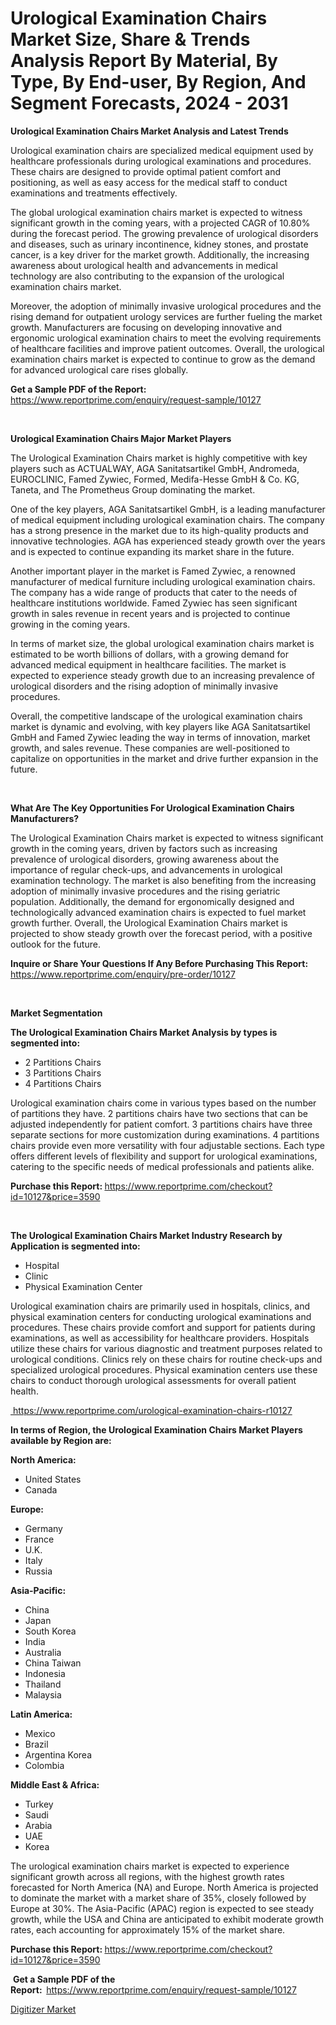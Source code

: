 <p><h1>Urological Examination Chairs Market Size, Share & Trends Analysis Report By Material, By Type, By End-user, By Region, And Segment Forecasts, 2024 - 2031</h1></p><p><strong>Urological Examination Chairs Market Analysis and Latest Trends</strong></p>
<p><p>Urological examination chairs are specialized medical equipment used by healthcare professionals during urological examinations and procedures. These chairs are designed to provide optimal patient comfort and positioning, as well as easy access for the medical staff to conduct examinations and treatments effectively.</p><p>The global urological examination chairs market is expected to witness significant growth in the coming years, with a projected CAGR of 10.80% during the forecast period. The growing prevalence of urological disorders and diseases, such as urinary incontinence, kidney stones, and prostate cancer, is a key driver for the market growth. Additionally, the increasing awareness about urological health and advancements in medical technology are also contributing to the expansion of the urological examination chairs market.</p><p>Moreover, the adoption of minimally invasive urological procedures and the rising demand for outpatient urology services are further fueling the market growth. Manufacturers are focusing on developing innovative and ergonomic urological examination chairs to meet the evolving requirements of healthcare facilities and improve patient outcomes. Overall, the urological examination chairs market is expected to continue to grow as the demand for advanced urological care rises globally.</p></p>
<p><strong>Get a Sample PDF of the Report:&nbsp;</strong> <a href="https://www.reportprime.com/enquiry/request-sample/10127">https://www.reportprime.com/enquiry/request-sample/10127</a></p>
<p>&nbsp;</p>
<p><strong>Urological Examination Chairs Major Market Players</strong></p>
<p><p>The Urological Examination Chairs market is highly competitive with key players such as ACTUALWAY, AGA Sanitatsartikel GmbH, Andromeda, EUROCLINIC, Famed Zywiec, Formed, Medifa-Hesse GmbH & Co. KG, Taneta, and The Prometheus Group dominating the market.</p><p>One of the key players, AGA Sanitatsartikel GmbH, is a leading manufacturer of medical equipment including urological examination chairs. The company has a strong presence in the market due to its high-quality products and innovative technologies. AGA has experienced steady growth over the years and is expected to continue expanding its market share in the future.</p><p>Another important player in the market is Famed Zywiec, a renowned manufacturer of medical furniture including urological examination chairs. The company has a wide range of products that cater to the needs of healthcare institutions worldwide. Famed Zywiec has seen significant growth in sales revenue in recent years and is projected to continue growing in the coming years.</p><p>In terms of market size, the global urological examination chairs market is estimated to be worth billions of dollars, with a growing demand for advanced medical equipment in healthcare facilities. The market is expected to experience steady growth due to an increasing prevalence of urological disorders and the rising adoption of minimally invasive procedures.</p><p>Overall, the competitive landscape of the urological examination chairs market is dynamic and evolving, with key players like AGA Sanitatsartikel GmbH and Famed Zywiec leading the way in terms of innovation, market growth, and sales revenue. These companies are well-positioned to capitalize on opportunities in the market and drive further expansion in the future.</p></p>
<p>&nbsp;</p>
<p><strong>What Are The Key Opportunities For Urological Examination Chairs Manufacturers?</strong></p>
<p><p>The Urological Examination Chairs market is expected to witness significant growth in the coming years, driven by factors such as increasing prevalence of urological disorders, growing awareness about the importance of regular check-ups, and advancements in urological examination technology. The market is also benefiting from the increasing adoption of minimally invasive procedures and the rising geriatric population. Additionally, the demand for ergonomically designed and technologically advanced examination chairs is expected to fuel market growth further. Overall, the Urological Examination Chairs market is projected to show steady growth over the forecast period, with a positive outlook for the future.</p></p>
<p><strong>Inquire or Share Your Questions If Any Before Purchasing This Report:</strong> <a href="https://www.reportprime.com/enquiry/pre-order/10127">https://www.reportprime.com/enquiry/pre-order/10127</a></p>
<p>&nbsp;</p>
<p><strong>Market Segmentation</strong></p>
<p><strong>The Urological Examination Chairs Market Analysis by types is segmented into:</strong></p>
<p><ul><li>2 Partitions Chairs</li><li>3 Partitions Chairs</li><li>4 Partitions Chairs</li></ul></p>
<p><p>Urological examination chairs come in various types based on the number of partitions they have. 2 partitions chairs have two sections that can be adjusted independently for patient comfort. 3 partitions chairs have three separate sections for more customization during examinations. 4 partitions chairs provide even more versatility with four adjustable sections. Each type offers different levels of flexibility and support for urological examinations, catering to the specific needs of medical professionals and patients alike.</p></p>
<p><strong>Purchase this Report:&nbsp;</strong><a href="https://www.reportprime.com/checkout?id=10127&price=3590">https://www.reportprime.com/checkout?id=10127&price=3590</a></p>
<p>&nbsp;</p>
<p><strong>The Urological Examination Chairs Market Industry Research by Application is segmented into:</strong></p>
<p><ul><li>Hospital</li><li>Clinic</li><li>Physical Examination Center</li></ul></p>
<p><p>Urological examination chairs are primarily used in hospitals, clinics, and physical examination centers for conducting urological examinations and procedures. These chairs provide comfort and support for patients during examinations, as well as accessibility for healthcare providers. Hospitals utilize these chairs for various diagnostic and treatment purposes related to urological conditions. Clinics rely on these chairs for routine check-ups and specialized urological procedures. Physical examination centers use these chairs to conduct thorough urological assessments for overall patient health.</p></p>
<p><a href="https://www.reportprime.com/urological-examination-chairs-r10127">&nbsp;https://www.reportprime.com/urological-examination-chairs-r10127</a></p>
<p><strong>In terms of Region, the Urological Examination Chairs Market Players available by Region are:</strong></p>
<p>
    <p> <strong> North America: </strong>
        <ul>
            <li>United States</li>
            <li>Canada</li>
        </ul>
        </p> 
    <p> <strong> Europe: </strong>
        <ul>
            <li>Germany</li>
            <li>France</li>
            <li>U.K.</li>
            <li>Italy</li>
            <li>Russia</li>
        </ul>
        </p> 
    <p> <strong> Asia-Pacific: </strong>
        <ul>
            <li>China</li>
            <li>Japan</li>
            <li>South Korea</li>
            <li>India</li>
            <li>Australia</li>
            <li>China Taiwan</li>
            <li>Indonesia</li>
            <li>Thailand</li>
            <li>Malaysia</li>
        </ul>
        </p> 
    <p> <strong> Latin America: </strong>
        <ul>
            <li>Mexico</li>
            <li>Brazil</li>
            <li>Argentina Korea</li>
            <li>Colombia</li>
        </ul>
        </p> 
    <p> <strong> Middle East & Africa: </strong>
        <ul>
            <li>Turkey</li>
            <li>Saudi</li>
            <li>Arabia</li>
            <li>UAE</li>
            <li>Korea</li>
        </ul>
    </p>
    </p>
<p><p>The urological examination chairs market is expected to experience significant growth across all regions, with the highest growth rates forecasted for North America (NA) and Europe. North America is projected to dominate the market with a market share of 35%, closely followed by Europe at 30%. The Asia-Pacific (APAC) region is expected to see steady growth, while the USA and China are anticipated to exhibit moderate growth rates, each accounting for approximately 15% of the market share.</p></p>
<p><strong>Purchase this Report: </strong><a href="https://www.reportprime.com/checkout?id=10127&price=3590">https://www.reportprime.com/checkout?id=10127&price=3590</a></p>
<p>&nbsp;<strong>Get a Sample PDF of the Report:&nbsp;&nbsp;</strong><a href="https://www.reportprime.com/enquiry/request-sample/10127">https://www.reportprime.com/enquiry/request-sample/10127</a></p>
<p><strong></strong></p>
<p><p><a href="https://meowing-canidae-761.notion.site/Analyzing-Digitizer-Market-Global-Industry-Perspective-and-Forecast-2024-to-2031-940600ce9fef4c79bb14ef6eebd1464e">Digitizer Market</a></p></p>